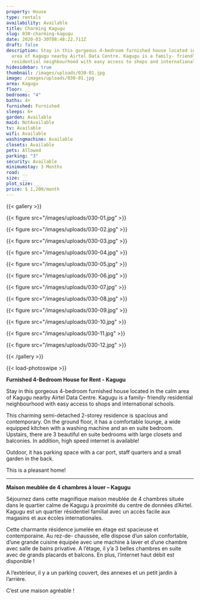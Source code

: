 ```yaml
---
property: House
type: rentals
availability: Available
title: Charming Kagugu
slug: 030-charming-kagugu
date: 2020-03-30T08:48:22.711Z
draft: false
description: Stay in this gorgeous 4-bedroom furnished house located in the calm
  area of Kagugu nearby Airtel Data Centre. Kagugu is a family- friendly
  residential neighbourhood with easy access to shops and international schools.
hidesidebar: true
thumbnail: /images/uploads/030-01.jpg
image: /images/uploads/030-01.jpg
area: Kagugu
floor: __
bedrooms: "4"
baths: 4+
furnished: Furnished
sleeps: 6+
garden: Available
maid: NotAvailable
tv: Available
wifi: Available
washingmachine: Available
closets: Available
pets: Allowed
parking: "3"
security: Available
minimumstay: 3 Months
road: __
size: __
plot_size: __
price: $ 1,200/month
---
```


{{< gallery >}}

{{< figure src="/images/uploads/030-01.jpg" >}}

{{< figure src="/images/uploads/030-02.jpg" >}}

{{< figure src="/images/uploads/030-03.jpg" >}}

{{< figure src="/images/uploads/030-04.jpg" >}}

{{< figure src="/images/uploads/030-05.jpg" >}}

{{< figure src="/images/uploads/030-06.jpg" >}}

{{< figure src="/images/uploads/030-07.jpg" >}}

{{< figure src="/images/uploads/030-08.jpg" >}}

{{< figure src="/images/uploads/030-09.jpg" >}}

{{< figure src="/images/uploads/030-10.jpg" >}}

{{< figure src="/images/uploads/030-11.jpg" >}}

{{< figure src="/images/uploads/030-12.jpg" >}}

{{< /gallery >}}

{{< load-photoswipe >}}

**Furnished 4-Bedroom House for Rent - Kagugu**

Stay in this gorgeous 4-bedroom furnished house located in the calm area of Kagugu nearby Airtel Data Centre. Kagugu is a family- friendly residential neighbourhood with easy access to shops and international schools.

This charming semi-detached 2-storey residence is spacious and contemporary. On the ground floor, it has a comfortable lounge, a wide equipped kitchen with a washing machine and an en suite bedroom. Upstairs, there are 3 beautiful en suite bedrooms with large closets and balconies. In addition, high speed internet is available!

Outdoor, it has parking space with a car port, staff quarters and a small garden in the back.

This is a pleasant home!

---

**Maison meublée de 4 chambres à louer – Kagugu**

Séjournez dans cette magnifique maison meublée de 4 chambres située dans le quartier calme de Kagugu à proximité du centre de données d’Airtel. Kagugu est un quartier résidentiel familial avec un accès facile aux magasins et aux écoles internationales.

Cette charmante résidence jumelée en étage est spacieuse et contemporaine. Au rez-de- chaussée, elle dispose d’un salon confortable, d’une grande cuisine équipée avec une machine à laver et d’une chambre avec salle de bains privative. A l’étage, il y’a 3 belles chambres en suite avec de grands placards et balcons. En plus, l’internet haut débit est disponible !

A l’extérieur, il y a un parking couvert, des annexes et un petit jardin à l’arrière.

C’est une maison agréable !
